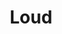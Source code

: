 ---
title: Loud
year: 2021
description: loud description. 
featured_image: /images/2021/december-shop/loud/loud-1.jpg
price: $216 USD  |  $273 CAD
paypal-button-id: GACNL2GNXWAJG
painting-collection: the-fresh-start-collection
images-folder: /images/2021/december-shop/loud
layout: box-description-right
image-layout: box-image-left
materials: acrylic on canvas
size: 24 x 18"
---